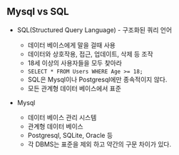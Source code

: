 ## Mysql vs SQL

* SQL(Structured Query Language) - 구조화된 쿼리 언어
  * 데이터 베이스에게 말을 걸때 사용
  * 데이터와 상호작용, 접근, 업데이트, 삭제 등 조작
  * 18세 이상의 사용자들을 모두 찾아라
  * ```SELECT * FROM Users WHERE Age >= 18;```
  * SQL은 Mysql이나 Postgresql에만 종속적이지 않다.
  * 모든 관계형 데이터 베이스에서 표준

* Mysql
  * 데이터 베이스 관리 시스템
  * 관계형 데이터 베이스
  * Postgresql, SQLite, Oracle 등
  * 각 DBMS는 표준을 제외 하고 약간의 구문 차이가 있다.